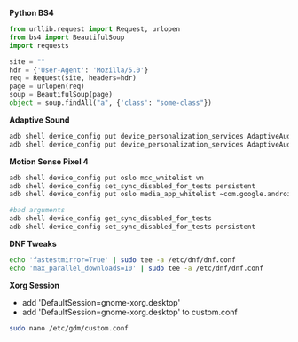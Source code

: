 **Python BS4**
```python
from urllib.request import Request, urlopen
from bs4 import BeautifulSoup
import requests

site = ""
hdr = {'User-Agent': 'Mozilla/5.0'}
req = Request(site, headers=hdr)
page = urlopen(req)
soup = BeautifulSoup(page)
object = soup.findAll("a", {'class': "some-class"})
```

**Adaptive Sound**
```sh
adb shell device_config put device_personalization_services AdaptiveAudio__enable_adaptive_audio true 
adb shell device_config put device_personalization_services AdaptiveAudio__show_promo_notification true
```

**Motion Sense Pixel 4**
```sh
adb shell device_config put oslo mcc_whitelist vn
adb shell device_config set_sync_disabled_for_tests persistent
adb shell device_config put oslo media_app_whitelist ~com.google.android.youtube~

#bad arguments
adb shell device_config get_sync_disabled_for_tests
adb shell device_config set_sync_disabled_for_tests persistent
```

**DNF Tweaks** 
```sh
echo 'fastestmirror=True' | sudo tee -a /etc/dnf/dnf.conf
echo 'max_parallel_downloads=10' | sudo tee -a /etc/dnf/dnf.conf
```

**Xorg Session**
- add 'DefaultSession=gnome-xorg.desktop'
- add 'DefaultSession=gnome-xorg.desktop'
to custom.conf
```sh
sudo nano /etc/gdm/custom.conf
```
